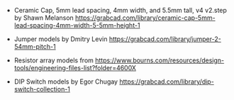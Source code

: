 
* Ceramic Cap, 5mm lead spacing, 4mm width, and 5.5mm tall, v4 v2.step by 
Shawn Melanson
https://grabcad.com/library/ceramic-cap-5mm-lead-spacing-4mm-width-5-5mm-height-1

* Jumper models by 
Dmitry Levin https://grabcad.com/library/jumper-2-54mm-pitch-1

* Resistor array models from https://www.bourns.com/resources/design-tools/engineering-files-list?folder=4600X

* DIP Switch models by Egor Chugay https://grabcad.com/library/dip-switch-collection-1